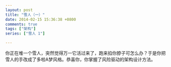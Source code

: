 ```yaml
---
layout: post
title: "雪人（一）"
date: 2014-02-15 15:36:38 +0800
comments: true
tags: ["架构"]
series: ["雪人 1"]

---
```


你正在堆一个雪人，突然觉得万一它活过来了，跑来掐你脖子可怎么办？于是你把雪人的手改成了多啦A梦风格。恭喜你，你掌握了风险驱动的架构设计方法。
